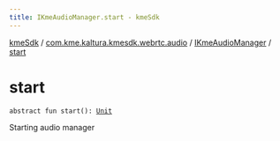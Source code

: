 ```yaml
---
title: IKmeAudioManager.start - kmeSdk
---
```


[kmeSdk](../../index.html) / [com.kme.kaltura.kmesdk.webrtc.audio](../index.html) / [IKmeAudioManager](index.html) / [start](./start.html)

# start

`abstract fun start(): `[`Unit`](https://kotlinlang.org/api/latest/jvm/stdlib/kotlin/-unit/index.html)

Starting audio manager

